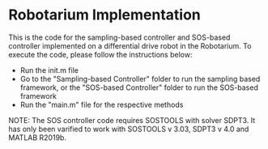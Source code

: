 # Robotarium Implementation

This is the code for the sampling-based controller and SOS-based controller implemented on a differential drive robot in the Robotarium. To execute the code, please follow the instructions below:
  
* Run the init.m file
* Go to the "Sampling-based Controller" folder to run the sampling based framework, or the "SOS-based Controller" folder to run the SOS-based framework
* Run the "main.m" file for the respective methods

NOTE: The SOS controller code requires SOSTOOLS with solver SDPT3. It has only been varified to work with SOSTOOLS v 3.03, SDPT3 v 4.0 and MATLAB R2019b.
